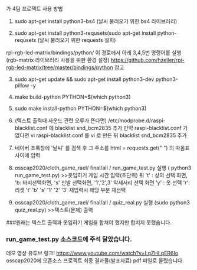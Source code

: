 가 4팀 프로젝트 사용 방법


1. sudo apt-get install python3-bs4  (날씨 불러오기 위한 bs4 라이브러리)

2. sudo apt-get install python3-requsets(sudo apt-get install python-requsets (날씨 불러오기 위한 requests 설치)

rpi-rgb-led-matrix/bindings/python/       이 경로에서 아래 3,4,5번 명령어를 실행(rgb-matrix 라이브러리 사용을 위한 환경 설정) 
 https://github.com/hzeller/rpi-rgb-led-matrix/tree/master/bindings/python 참고

3. sudo apt-get update && sudo apt-get install python3-dev python3-pillow -y  

4. make build-python PYTHON=$(which python3)

5. sudo make install-python PYTHON=$(which python3)


6. (텍스트 출력때 사운드 관련 오류가 뜬다면) /etc/modprobe.d/raspi-blacklist.conf  에 blacklist snd_bcm2835 추가
    만약 raspi-blacklist.conf 가 없다면 vi raspi-blacklist.conf 를 vi 로 만든 뒤  blacklist snd_bcm2835 추가

7. 네이버 초록창에 '날씨' 를 검색 후 그 주소를  html =  requests.get(" ") 의 따옴표 사이에 입력

8. osscap2020/cloth_game_rael/ final/all / run_game_test.py 실행 ( python3 run_game_test.py)  >>옷입히기 게임
시간 입력(초단위) 뒤 't' : 상의 선택 화면,  'b: 바지선택화면,  's' 신발 선택화면, '1','2',3' 악세서리 선택 화면
'y' : 옷 선택
'r': 리셋 
't' 'b' 's' '1' '2' '3' 재입력시 해당 부분 재선택

9. osscap2020/cloth_game_rael/ final/all / quiz_real.py 실행 (sudo python3 quiz_real.py)   >>텍스트(문제) 출력




###원래는 텍스트 출력과 옷입히기 게임을 합쳐야 했지만 합치지 못했습니다.
### run_game_test.py 소스코드에 주석 달았습니다.

데모 영상 유투브 링크!
https://www.youtube.com/watch?v=LqZHLqER6Io
osscap2020에 오픈소스 프로젝트 최종 결과물(발표자료) pdf 파일로 올렸습니다.
